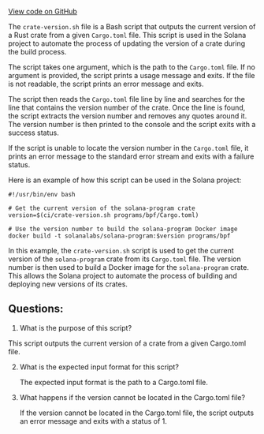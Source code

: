 [View code on GitHub](https://github.com/solana-labs/solana/blob/master/ci/crate-version.sh)

The `crate-version.sh` file is a Bash script that outputs the current version of a Rust crate from a given `Cargo.toml` file. This script is used in the Solana project to automate the process of updating the version of a crate during the build process.

The script takes one argument, which is the path to the `Cargo.toml` file. If no argument is provided, the script prints a usage message and exits. If the file is not readable, the script prints an error message and exits.

The script then reads the `Cargo.toml` file line by line and searches for the line that contains the version number of the crate. Once the line is found, the script extracts the version number and removes any quotes around it. The version number is then printed to the console and the script exits with a success status.

If the script is unable to locate the version number in the `Cargo.toml` file, it prints an error message to the standard error stream and exits with a failure status.

Here is an example of how this script can be used in the Solana project:

```
#!/usr/bin/env bash

# Get the current version of the solana-program crate
version=$(ci/crate-version.sh programs/bpf/Cargo.toml)

# Use the version number to build the solana-program Docker image
docker build -t solanalabs/solana-program:$version programs/bpf
```

In this example, the `crate-version.sh` script is used to get the current version of the `solana-program` crate from its `Cargo.toml` file. The version number is then used to build a Docker image for the `solana-program` crate. This allows the Solana project to automate the process of building and deploying new versions of its crates.
## Questions: 
 1. What is the purpose of this script?
   
   This script outputs the current version of a crate from a given Cargo.toml file.

2. What is the expected input format for this script?
   
   The expected input format is the path to a Cargo.toml file.

3. What happens if the version cannot be located in the Cargo.toml file?
   
   If the version cannot be located in the Cargo.toml file, the script outputs an error message and exits with a status of 1.